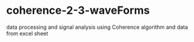 # coherence-2-3-waveForms
data processing and signal analysis using Coherence algorithm and data from excel sheet
